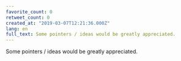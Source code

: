 ```yaml
---
favorite_count: 0
retweet_count: 0
created_at: "2019-03-07T12:21:36.000Z"
lang: en
full_text: Some pointers / ideas would be greatly appreciated.
---
```


Some pointers / ideas would be greatly appreciated.
